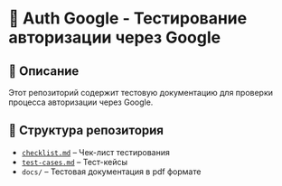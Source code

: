 # 🔐 Auth Google - Тестирование авторизации через Google  

## 📌 Описание  
Этот репозиторий содержит тестовую документацию для проверки процесса авторизации через Google.  

## 📂 Структура репозитория  
- [`checklist.md`](checklist.md) – Чек-лист тестирования  
- [`test-cases.md`](test-cases.md) – Тест-кейсы  
- `docs/` – Тестовая документация в pdf формате 
